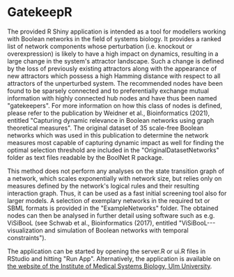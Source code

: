 # GatekeepR

The provided R Shiny application is intended as a tool for modellers working with Boolean networks in the field of systems biology. It provides a ranked list of network components whose perturbation (i.e. knockout or overexpression) is likely to have a high impact on dynamics, resulting in a large change in the system's attractor landscape. Such a change is defined by the loss of previously existing attractors along with the appearance of new attractors which possess a high Hamming distance with respect to all attractors of the unperturbed system. The recommended nodes have been found to be sparsely connected and to preferentially exchange mutual information with highly connected hub nodes and have thus been named "gatekeepers". For more information on how this class of nodes is defined, please refer to the publication by Weidner et al., Bioinformatics (2021), entitled "Capturing dynamic relevance in Boolean networks using graph theoretical measures".
The original dataset of 35 scale-free Boolean networks which was used in this publication to determine the network measures most capable of capturing dynamic impact as well for finding the optimal selection threshold are included in the "OriginalDatasetNetworks" folder as text files readable by the BoolNet R package.

This method does not perform any analyses on the state transition graph of a network, which scales exponentially with network size, but relies only on measures defined by the network's logical rules and their resulting interaction graph. Thus, it can be used as a fast initial screening tool also for larger models. A selection of exemplary networks in the required txt or SBML formats is provided in the "ExampleNetworks" folder. The obtained nodes can then be analysed in further detail using software such as e.g. ViSiBooL (see Schwab et al., Bioinformatics (2017), entitled "ViSiBooL---visualization and simulation of Boolean networks with temporal constraints").

The application can be started by opening the server.R or ui.R files in RStudio and hitting "Run App".
Alternatively, the application is available on [the website of the Institute of Medical Systems Biology, Ulm University](https://abel.informatik.uni-ulm.de/shiny/GatekeepR/).
